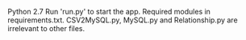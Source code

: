 Python 2.7
Run 'run.py' to start the app.
Required modules in requirements.txt.
CSV2MySQL.py, MySQL.py and Relationship.py are irrelevant to other files.